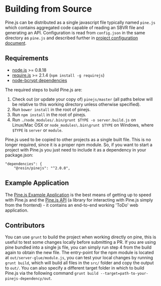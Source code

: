 # Building from Source

Pine.js can be distributed as a single javascript file
typically named `pine.js` which contains aggregated code capable of reading an SBVR file and generating an API. Configuration is read from `config.json` in the same directory as `pine.js` and described further in [project configuration document][project-config].

## Requirements
* [node.js](https://nodejs.org) >= 0.8.18
* [require.js](http://requirejs.org) >= 2.1.4 (`npm install -g requirejs`)
* [node-bcrypt dependencies](https://github.com/ncb000gt/node.bcrypt.js/#dependencies)

The required steps to build Pine.js are:

1. Check out (or update your copy of) `pinejs/master` (all paths below will be relative to this working directory unless otherwise specified).
2. Run `bower install` in the root of pinejs.
3. Run `npm install` in the root of pinejs.
4. Run `./node_modules/.bin/grunt $TYPE -o server.build.js` on Linux/Mac OSX or `node_modules\.bin\grunt $TYPE` on Windows, where `$TYPE` is `server` or `module`.

Pine.js used to be copied to other projects as a single built file. This is no longer required, since it is a proper npm module. So, if you want to start a project with Pine.js you just need to include it as a dependency in your package.json:

```
"dependencies": {
    "@resin/pinejs": "^2.0.0",
```


## Example Application

The [Pine.js Example Application][pine-example] is the best means of getting up to speed with Pine.js and the [Pine.js API][pinejs-client-js] (a library for interacting with Pine.js simply from the frontend) - it contains an end-to-end working 'ToDo' web application.


## Contributors

You can use `grunt` to build the project when working directly on pine, this is useful to test some changes locally before submitting a PR.
If you are using pine bundled into a single js file, you can simply run step 4 from the build again to obtain the new file.
The entry-point for the npm module is located at `out/server-glue/module.js`, you can test your local changes by running `grunt build`, which will build all files in the `src/` folder and copy the output to `out/`.
You can also specify a different target folder in which to build Pine.js via the following command `grunt build --target=path-to-your-pinejs-dependency/out`.

[docs]:.
[pine-example]:https://github.com/resin-io/pine-example
[pinejs-client-js]:https://github.com/resin-io/pinejs-client-js
[project-config]:ProjectConfig.md
